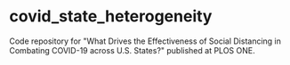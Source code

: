 # covid_state_heterogeneity
Code repository for "What Drives the Effectiveness of Social Distancing in Combating COVID-19 across U.S. States?" published at PLOS ONE.
